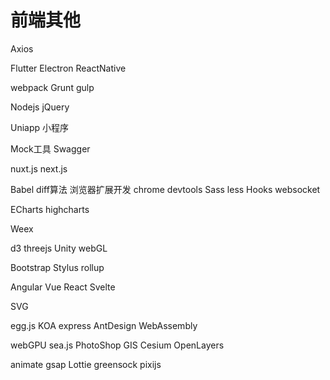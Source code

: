 # 前端其他

Axios

Flutter
Electron
ReactNative

webpack
Grunt
gulp


Nodejs
jQuery

Uniapp
小程序

Mock工具
Swagger

nuxt.js
next.js

Babel
diff算法
浏览器扩展开发
chrome devtools
Sass
less
Hooks
websocket

ECharts
highcharts

Weex



d3
threejs
Unity
webGL

Bootstrap
Stylus
rollup

Angular
Vue
React
Svelte

SVG

egg.js
KOA
express
AntDesign
WebAssembly

webGPU
sea.js
PhotoShop
GIS
Cesium
OpenLayers

animate
gsap
Lottie
greensock
pixijs
